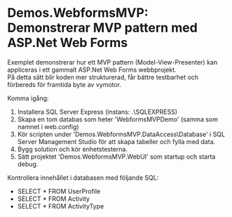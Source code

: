# Demos.WebformsMVP: Demonstrerar MVP pattern med ASP.Net Web Forms

Exemplet demonstrerar hur ett MVP pattern (Model-View-Presenter) kan appliceras i ett gammalt ASP.Net Web Forms webbprojekt.  
På detta sätt blir koden mer strukturerad, får bättre testbarhet och förbereds för framtida byte av vymotor.

Komma igång:  
1. Installera SQL Server Express (instans: .\SQLEXPRESS)  
2. Skapa en tom databas som heter 'WebformsMVPDemo' (samma som namnet i web.config)  
3. Kör scripten under 'Demos.WebformsMVP.DataAccess\Database' i SQL Server Management Studio för att skapa tabeller och fylla med data.  
4. Bygg solution och kör enhetstesterna.  
4. Sätt projektet 'Demos.WebformsMVP.WebUI' som startup och starta debug.  


Kontrollera innehållet i databasen med följande SQL:  
* SELECT * FROM UserProfile  
* SELECT * FROM Activity  
* SELECT * FROM ActivityType  

